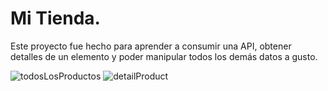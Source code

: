 # Mi Tienda.

Este proyecto fue hecho para aprender a consumir una API, obtener detalles de un elemento y poder manipular todos los demás datos a gusto.

![todosLosProductos](https://user-images.githubusercontent.com/73850740/133543843-44973dfe-38d0-44c0-aaf1-bbee62f2a6ad.png)
![detailProduct](https://user-images.githubusercontent.com/73850740/133543847-5e585d29-cb4f-4762-9350-102a1aa74f1f.png)

